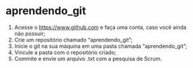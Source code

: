 # aprendendo_git
1. Acesse o https://www.github.com e faça uma conta, caso você ainda  não possuir; 
2. Crie um repositório chamado “aprendendo_git”; 
3. Inicie o git na sua máquina em uma pasta chamada “aprendendo_git”; 
4. Vincule a pasta com o repositório criado; 
5. Commite e envie um arquivo .txt com a pesquisa de Scrum.
